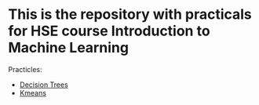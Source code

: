 # This is the repository with practicals for HSE course Introduction to Machine Learning

Practicles:
* [Decision Trees](https://github.com/deniskapel/ml_practicles/tree/master/practicle1)
* [Kmeans](https://github.com/deniskapel/ml_practicles/tree/master/K-means)
